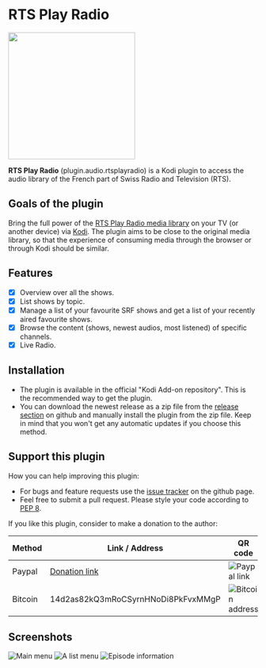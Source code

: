 # RTS Play Radio

<img src="https://github.com/goggle/plugin.audio.rtsplayradio/raw/master/resources/icon.png" width="256">

**RTS Play Radio** (plugin.audio.rtsplayradio) is a Kodi plugin to access the audio library of the French part of Swiss Radio and Television (RTS).

## Goals of the plugin
Bring the full power of the [RTS Play Radio media library](https://www.rts.ch/play/radio) on your TV (or another device) via [Kodi](https://kodi.tv/). The plugin aims to be close to the original media library, so that the experience of consuming media through the browser or through Kodi should be similar.

## Features
 - [x] Overview over all the shows.
 - [x] List shows by topic.
 - [x] Manage a list of your favourite SRF shows and get a list of your recently aired favourite shows.
 - [x] Browse the content (shows, newest audios, most listened) of specific channels. 
 - [x] Live Radio.

## Installation

 - The plugin is available in the official "Kodi Add-on repository". This is the recommended way to get the plugin.
 - You can download the newest release as a zip file from the [release section](https://github.com/goggle/plugin.audio.rtsplayradio/releases) on github and manually install the plugin from the zip file. Keep in mind that you won't get any automatic updates if you choose this method.

## Support this plugin
How you can help improving this plugin:
 - For bugs and feature requests use the [issue tracker](https://github.com/goggle/plugin.audio.rtsplayradio/issues) on the github page.
 - Feel free to submit a pull request. Please style your code according to [PEP 8](https://www.python.org/dev/peps/pep-0008/).

If you like this plugin, consider to make a donation to the author:

| Method | Link / Address | QR code |
| --- | --- | --- |
| Paypal | [Donation link](https://www.paypal.com/cgi-bin/webscr?cmd=_s-xclick&hosted_button_id=ZXAFRHTZGRARS) | ![Paypal link](https://raw.githubusercontent.com/goggle/plugin.video.srfplaytv/e62b52bb394eeee98c929895005bbc33e6028770/paypal.png) |
| Bitcoin | 14d2as82kQ3mRoCSyrnHNoDi8PkFvxMMgP | ![Bitcoin address](https://raw.githubusercontent.com/goggle/plugin.video.srfplaytv/af1c696004d9b42c730dc55f7e66596ec3521b99/bitcoin.png) |


## Screenshots
![Main menu](https://raw.githubusercontent.com/goggle/plugin.audio.srfplayradio/master/resources/screenshot-01.png)
![A list menu](https://raw.githubusercontent.com/goggle/plugin.audio.srfplayradio/master/resources/screenshot-02.png)
![Episode information](https://raw.githubusercontent.com/goggle/plugin.audio.srfplayradio/master/resources/screenshot-03.png)
